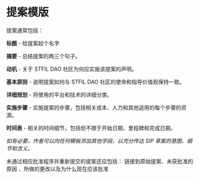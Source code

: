 # 提案模版

提案通常包括：

**标题** - 给提案起个名字

**摘要** - 总结提案的两三个句子。

**动机** - 关于 STFIL DAO 社区为何应实施该提案的声明。

**基本原则** - 说明提案如何与 STFIL DAO 社区的使命和指导价值观保持一致。

**详细规划** - 将使用的平台和技术的详细分类。

**实施步骤** - 实施提案的步骤，包括相关成本、人力和其他适用的每个步骤的资源。

**时间表** - 相关的时间细节，包括但不限于开始日期、里程碑和完成日期。

*如有必要，作者可以向任何模板添加其他字段，以充分传达 SIP 草案的意图、细节和含义。*

未通过相应批准程序并重新提交的提案还应包括： 链接到原始提案、未获批准的原因 、所做的更改以及为什么现在应该批准
